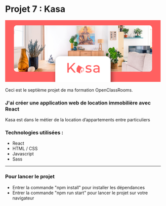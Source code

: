 # Projet 7 : Kasa

![Banniere Kanap](https://github.com/CharonTom/Kasa/blob/main/src/assets/readmeImage.png)

Ceci est le septième projet de ma formation OpenClassRooms.

### J'ai créer une application web de location immobilière avec React

Kasa est dans le métier de la location d’appartements entre particuliers

### Technologies utilisées :

- React
- HTML / CSS
- Javascript
- Sass

---

### Pour lancer le projet

- Entrer la commande "npm install" pour installer les dépendances
- Entrer la commande "npm run start" pour lancer le projet sur votre navigateur
